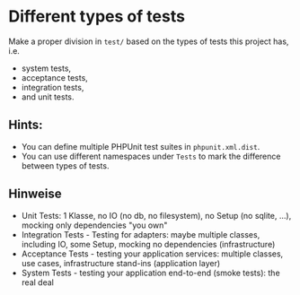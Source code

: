 # Different types of tests

Make a proper division in `test/` based on the types of tests this project has, i.e. 

- system tests,
- acceptance tests, 
- integration tests, 
- and unit tests.

## Hints:

- You can define multiple PHPUnit test suites in `phpunit.xml.dist`.
- You can use different namespaces under `Tests` to mark the difference between types of tests.

## Hinweise

- Unit Tests: 1 Klasse, no IO (no db, no filesystem), no Setup (no sqlite, ...), mocking only dependencies "you own"
- Integration Tests - Testing for adapters: maybe multiple classes, including IO, some Setup, mocking no dependencies (infrastructure)
- Acceptance Tests - testing your application services: multiple classes, use cases, infrastructure stand-ins (application layer)
- System Tests - testing your application end-to-end (smoke tests): the real deal


